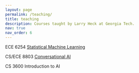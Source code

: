 ```yaml
---
layout: page
permalink: /teaching/
title: teaching
description: Courses taught by Larry Heck at Georgia Tech.
nav: true
nav_order: 6
---
```


ECE 6254 <a href='https://drive.google.com/file/d/1BD54KVPk-c4ko8dBAnSw41WPp047CytI/view?usp=sharing'>Statistical Machine Learning</a>

CS/ECE 8803 <a href='https://drive.google.com/file/d/1ifC7BWQk4LwTWSLzUpBv2Y7qu9mPYYbu/view?usp=sharing'>Conversational AI</a>

CS 3600 Introduction to AI</a>

